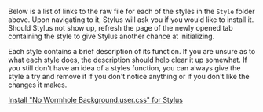 Below is a list of links to the raw file for each of the styles in the `Style` folder above. Upon navigating to it, Stylus will ask you if you would like to install it. Should Stylus not show up, refresh the page of the newly opened tab containing the style to give Stylus another chance at initializing.

Each style contains a brief description of its function. If you are unsure as to what each style does, the description should help clear it up somewhat. If you still don't have an idea of a styles function, you can always give the style a try and remove it if you don't notice anything or if you don't like the changes it makes.  

[Install "No Wormhole Background.user.css" for Stylus](https://gitlab.com/___Neopolitan/CSS-Tweaks/-/raw/main/Stylus/wormhole.app/Style/No%20Wormhole%20Background.user.css)  
